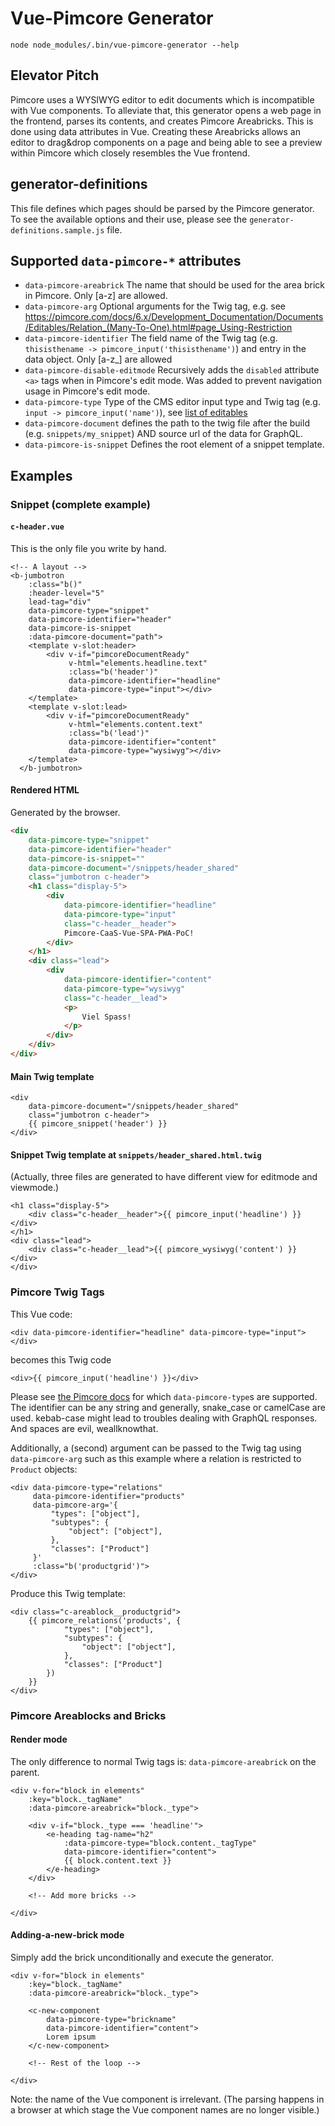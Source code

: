 # Vue-Pimcore Generator

`node node_modules/.bin/vue-pimcore-generator --help`

## Elevator Pitch

Pimcore uses a WYSIWYG editor to edit documents which is incompatible with Vue components. To alleviate that, this generator opens a web page in the frontend, parses its contents, and creates Pimcore Areabricks. This is done using data attributes in Vue. Creating these Areabricks allows an editor to drag&drop components on a page and being able to see a preview within Pimcore which closely resembles the Vue frontend.

## generator-definitions

This file defines which pages should be parsed by the Pimcore generator. To see the available options and their use, please see the `generator-definitions.sample.js` file.

## Supported `data-pimcore-*` attributes

- `data-pimcore-areabrick` The name that should be used for the area brick in Pimcore. Only [a-z] are allowed.
- `data-pimcore-arg` Optional arguments for the Twig tag, e.g. see https://pimcore.com/docs/6.x/Development_Documentation/Documents/Editables/Relation_(Many-To-One).html#page_Using-Restriction
- `data-pimcore-identifier` The field name of the Twig tag (e.g. `thisisthename -> pimcore_input('thisisthename')`) and entry in the data object. Only [a-z_] are allowed
- `data-pimcore-disable-editmode` Recursively adds the `disabled` attribute `<a>` tags when in Pimcore's edit mode. Was added to prevent navigation usage in Pimcore's edit mode.
- `data-pimcore-type` Type of the CMS editor input type and Twig tag (e.g. `input -> pimcore_input('name')`), see [list of editables](https://pimcore.com/docs/6.x/Development_Documentation/Documents/Editables/index.html#page_List-of-Editables)
- `data-pimcore-document` defines the path to the twig file after the build (e.g. `snippets/my_snippet`) AND source url of the data for GraphQL.
- `data-pimcore-is-snippet` Defines the root element of a snippet template.

## Examples

### Snippet (complete example)

#### `c-header.vue`

This is the only file you write by hand.

```vue
<!-- A layout -->
<b-jumbotron
    :class="b()"
    :header-level="5"
    lead-tag="div"
    data-pimcore-type="snippet"
    data-pimcore-identifier="header"
    data-pimcore-is-snippet
    :data-pimcore-document="path">
    <template v-slot:header>
        <div v-if="pimcoreDocumentReady"
             v-html="elements.headline.text"
             :class="b('header')"
             data-pimcore-identifier="headline"
             data-pimcore-type="input"></div>
    </template>
    <template v-slot:lead>
        <div v-if="pimcoreDocumentReady"
             v-html="elements.content.text"
             :class="b('lead')"
             data-pimcore-identifier="content"
             data-pimcore-type="wysiwyg"></div>
    </template>
  </b-jumbotron>
```

#### Rendered HTML

Generated by the browser.

```html
<div 
    data-pimcore-type="snippet" 
    data-pimcore-identifier="header" 
    data-pimcore-is-snippet="" 
    data-pimcore-document="/snippets/header_shared" 
    class="jumbotron c-header">
    <h1 class="display-5">
        <div
            data-pimcore-identifier="headline"
            data-pimcore-type="input" 
            class="c-header__header">
            Pimcore-CaaS-Vue-SPA-PWA-PoC!
        </div>
    </h1>
    <div class="lead">
        <div 
            data-pimcore-identifier="content" 
            data-pimcore-type="wysiwyg" 
            class="c-header__lead">
            <p>
                Viel Spass!
            </p>
        </div>
    </div>
</div>
```

#### Main Twig template

```twig
<div
    data-pimcore-document="/snippets/header_shared"
    class="jumbotron c-header">
    {{ pimcore_snippet('header') }}
</div>
```

#### Snippet Twig template at `snippets/header_shared.html.twig`

(Actually, three files are generated to have different view for editmode and viewmode.)

```twig
<h1 class="display-5">
    <div class="c-header__header">{{ pimcore_input('headline') }} </div>
</h1>
<div class="lead">
    <div class="c-header__lead">{{ pimcore_wysiwyg('content') }} </div>
</div>
```

### Pimcore Twig Tags

This Vue code:

```vue
<div data-pimcore-identifier="headline" data-pimcore-type="input"></div>
```

becomes this Twig code

```twig
<div>{{ pimcore_input('headline') }}</div>
```

Please see [the Pimcore docs](https://pimcore.com/docs/6.x/Development_Documentation/Documents/Editables/index.html) for which `data-pimcore-type`s are supported. The identifier can be any string and generally, snake_case or camelCase are used. kebab-case might lead to troubles dealing with GraphQL responses. And spaces are evil, weallknowthat. 

Additionally, a (second) argument can be passed to the Twig tag using `data-pimcore-arg` such as this example where a relation is restricted to `Product` objects:

```vue
<div data-pimcore-type="relations"
     data-pimcore-identifier="products"
     data-pimcore-arg='{
         "types": ["object"],
         "subtypes": {
             "object": ["object"],
         },
         "classes": ["Product"]
     }'
     :class="b('productgrid')">
</div>
```

Produce this Twig template:

```twig
<div class="c-areablock__productgrid">
    {{ pimcore_relations('products', {
            "types": ["object"],
            "subtypes": {
                "object": ["object"],
            },
            "classes": ["Product"]
        })
    }}
</div>
```

### Pimcore Areablocks and Bricks

#### Render mode

The only difference to normal Twig tags is: `data-pimcore-areabrick` on the parent.

```vue
<div v-for="block in elements"
    :key="block._tagName"
    :data-pimcore-areabrick="block._type">

    <div v-if="block._type === 'headline'">
        <e-heading tag-name="h2"
            :data-pimcore-type="block.content._tagType"
            data-pimcore-identifier="content">
            {{ block.content.text }}
        </e-heading>
    </div>
    
    <!-- Add more bricks -->

</div>
```

#### Adding-a-new-brick mode

Simply add the brick unconditionally and execute the generator.

```vue
<div v-for="block in elements"
    :key="block._tagName"
    :data-pimcore-areabrick="block._type">

    <c-new-component
        data-pimcore-type="brickname"
        data-pimcore-identifier="content">
        Lorem ipsum
    </c-new-component>
    
    <!-- Rest of the loop -->

</div>
```

Note: the name of the Vue component is irrelevant. (The parsing happens in a browser at which stage the Vue component names are no longer visible.)
